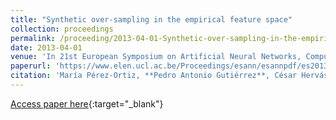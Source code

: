 ```yaml
---
title: "Synthetic over-sampling in the empirical feature space"
collection: proceedings
permalink: /proceeding/2013-04-01-Synthetic-over-sampling-in-the-empirical-feature-space
date: 2013-04-01
venue: 'In 21st European Symposium on Artificial Neural Networks, Computational Intelligence and Machine Learning (ESANN2013)'
paperurl: 'https://www.elen.ucl.ac.be/Proceedings/esann/esannpdf/es2013-103.pdf'
citation: 'María Pérez-Ortiz, **Pedro Antonio Gutiérrez**, César Hervás-Martínez, &quot;Synthetic over-sampling in the empirical feature space.&quot; In 21st European Symposium on Artificial Neural Networks, Computational Intelligence and Machine Learning (ESANN2013), 2013, Bruges, Belgium, pp.385-390.'
---
```

[Access paper here](https://www.elen.ucl.ac.be/Proceedings/esann/esannpdf/es2013-103.pdf){:target="_blank"}
